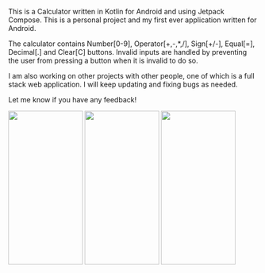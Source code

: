 This is a Calculator written in Kotlin for Android and using Jetpack Compose.  This is a personal project and my first ever application written for Android.

The calculator contains Number[0-9], Operator[+,-,*,/], Sign[+/-], Equal[=], Decimal[.] and Clear[C] buttons.  Invalid inputs are handled by preventing the user from pressing a button when it is invalid to do so.

I am also working on other projects with other people, one of which is a full stack web application.  I will keep updating and fixing bugs as needed.

Let me know if you have any feedback!

<img src="/uploads/dde3ad3e98357dba1b77057f9631b08d/Calculator_step3.jpg" width="150" height="310">
<img src="/uploads/5a8693d1ffdadac28ea4597632095f7a/Calculator_step4.jpg" width="150" height="310">
<img src="/uploads/08329e6c7a46a4da2979d2968f76436a/Calculator_step5.jpg" width="150" height="310">
